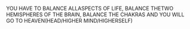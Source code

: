 
YOU HAVE TO BALANCE ALLASPECTS OF LIFE, BALANCE THETWO HEMISPHERES OF THE BRAIN, BALANCE THE CHAKRAS AND YOU WILL GO TO HEAVEN(HEAD/HIGHER MIND/HIGHERSELF)